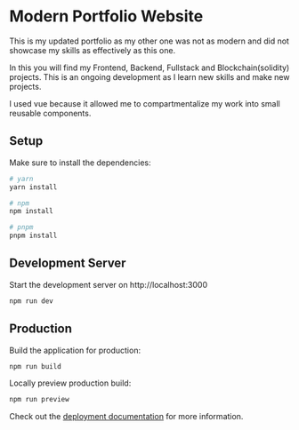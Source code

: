 # Modern Portfolio Website

This is my updated portfolio as my other one was not as modern and did not showcase my skills as effectively as this one. 

In this you will find my Frontend, Backend, Fullstack and Blockchain(solidity) projects. This is an ongoing development as I learn new skills and make new projects.

I used vue because it allowed me to compartmentalize my work into small reusable components. 

## Setup

Make sure to install the dependencies:

```bash
# yarn
yarn install

# npm
npm install

# pnpm
pnpm install
```

## Development Server

Start the development server on http://localhost:3000

```bash
npm run dev
```

## Production

Build the application for production:

```bash
npm run build
```

Locally preview production build:

```bash
npm run preview
```

Check out the [deployment documentation](https://nuxt.com/docs/getting-started/deployment) for more information.
